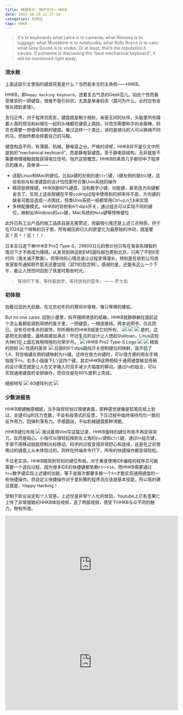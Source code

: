 ```yaml
---
title: 神器有价，情怀无价——HHKB
date: 2015-10-29 22:37:14
categories: 玩物誌
tags: HHKB
---
```


> It's to keyboards what Leica is to cameras; what Rimowa is to luggage; what Moleskine is to notebooks; what Rolls Royce is to cars; what Grey Goose is to vodka. Or at least, that’s the reputation it carries. If someone is discussing the “best mechanical keyboard”, it will be mentioned right away.

### 流水账
上面这段引文里指的键盘究竟是什么？当然是本文的主角啦——HHKB。

HHKB，即`Happy Hacking Keyboard`，透着复古气息的Geek范儿。如此个性而备受推崇的一把键盘，很难不吸引码农，尤其是单身码农（莫问为什么，此时应有金馆长捂脸表情）。

言归正传，对于程序员而言，键盘就是朝夕相处，亲密无间的伙伴，头脑里所有蹿着火苗的想法和纠缠在一起的头绪都在键盘上跳跃。孙悟空需要称手的金箍棒，码农也需要一把值得信赖的键盘。看过这样一个类比，讲的是骑马的人可以换骑不同的马，但始终都会佩着自己的马鞍。

键盘构造不同，有薄膜，机械，静电容之分。严格的讲呢，HHKB并不是引文中所提到的“mechanical keyboard”，而是静电容键盘。至于静电容结构，无非就是不需要物理接触就能获得电位信号。抛开这些概念，HHKB的素质几乎都切中了程序员的痛点，简单讲——

* 适配Linux和Mac的键位。比如`A`键的左侧的是`Ctrl`键，`1`键左侧的是`ESC`键，这些有别与标准键盘的设计恰恰更符合类Unix系统的操作
* 精简低频按键。HHKB是60%键盘，没有数字小键，功能键，甚至连方向键都省去了。实际上这些按键在平常coding过程中使用到的频率并不高，方向键的缺省可能会造成一点困扰，但类Unix系统一般都常用Ctrl+p,n,f,b来实现
* 多种配置模式。HHKB的背侧有6个dips开关，通过组合可以实现不同的键位，映射出Windows的`win`键，Mac系统的`Meta`键等特殊键位

此外日系工业产品的做工品质自是无需赘述，但最吸引我还是上述三点特质。终于在1024这个特殊的日子里，所有被压抑已久的欲望化为最原始的冲动，就是要
买！买！！买！！！

日本亚马逊下单HHKB Pro2 Type-S，29800日元的售价也只有在我丧失理智的情况下才不再成为障碍。从发货到转运到EMS国际邮包寄到北京，只用了不到6天时间（海关诚不欺我）。但等待的心情总是让过程变得漫长，特别是在收到公司收发室取件通知邮件那天还要加班（双11的怨念啊）。感谢的是，还能有这么一个下午，能让人恍惚间回到了孩童时那些时光。
> 等待的下课，等待着放学，等待游戏的童年。 —— 罗大佑

### 初体验
抱着日亚的大纸箱，在北京初冬的的寒风中穿梭，像只卑微的蝼蚁。

But no one cares. 回到小屋里，拆开捆绑诱惑的纸箱，HHKB就静静躺在面前这个怎么看都低调到简陋的盒子里，一把键盘，一根连接线，两本说明书，仅此而已。没有任何多余的装饰，你所拥有的HHKB就是它的所有。
![](http://7xs161.com1.z0.glb.clouddn.com/isudox-my-hhkb-pro2-type-s-1.jpg)
![](http://7xs161.com1.z0.glb.clouddn.com/isudox-my-hhkb-pro2-type-s-2.jpg)
![](http://7xs161.com1.z0.glb.clouddn.com/isudox-my-hhkb-pro2-type-s-3.jpg)
是的，这是把无刻键盘，逼格直接加满点！怀旧复古的设计让人想起Stallman，Linus这些大神们在上面忘我啪啪啪的光荣岁月。
![](http://7xs161.com1.z0.glb.clouddn.com/isudox-my-hhkb-pro2-type-s-4.jpg)
HHKB Pro2 Type-S Logo
![](http://7xs161.com1.z0.glb.clouddn.com/isudox-my-hhkb-pro2-type-s-5.jpg)
![](http://7xs161.com1.z0.glb.clouddn.com/isudox-my-hhkb-pro2-type-s-6.jpg)
精致的侧颜
![](http://7xs161.com1.z0.glb.clouddn.com/isudox-my-hhkb-pro2-type-s-7.jpg)
性感的美背
![](http://7xs161.com1.z0.glb.clouddn.com/isudox-my-hhkb-pro2-type-s-8.jpg)
后部的6个dips跳线开关控制键位的映射，我开启了1,4，将空格键左侧的键映射为`Fn`键。这样在按方向键时，可以很方便的用左手拇指按下`Fn`，右手小指按下[;'/这四个键。其实HHKB这种相较于通用键盘略显奇葩的设计理念就是让人在文字输入时双手减少大幅度的移动。通过`Fn`的组合，可以实现通用键盘的全部操作，而仅仅是在60%面积上完成。

细部特写
![](http://7xs161.com1.z0.glb.clouddn.com/isudox-my-hhkb-pro2-type-s-9.jpg)
60键阵列式
![](http://7xs161.com1.z0.glb.clouddn.com/isudox-my-hhkb-pro2-type-s-10.jpg)
### 少数派报告
HHKB按键触感细腻，当手指轻轻划过按键表面，那种感觉就像是铅笔在纸上划过。全键45g的压力克数，不会有段落式的反馈，下压过程中始终保持均匀一致的反作用力，回弹利落有力。手感圆润，不似机械键盘那种清脆。

HHKB键位布局
![](http://7xs161.com1.z0.glb.clouddn.com/isudox-my-hhkb-pro2-type-s-11.png)
我试着用Vim写这篇记录，HHKB独特的键位布局不再显得突兀，反而是贴心。小指可以很轻松按到左上角的`Esc`键和`Ctrl`键，通过`Fn`组合键，手掌不用移动就能控制光标移动。码字的过程变得异常舒心和连续，这是在之前使用过的键盘上从未体验过的。同样在终端命令行下，所有的快捷操作都变得轻松。

不过老实讲，HHKB精简到苛刻的键位布局，对于重度使用IDE编程的程序员可能需要一个适应过程，因为很多IDE的快捷键都依赖`F1`～`F10`，而HHKB需要通过`Fn`+数字键实现上述键的功能，等于是每次都要多按一个`Fn`才能实现通用键盘的一些快捷操作。但自定义快捷操作对于爱折腾的程序员应该是基本技能，所以我的建议就是，Happy Hacking！

受制于职业设定和个人官感，上述仅是非常个人化的体验。Youtube上已有歪果仁上传了非常细致的HHKB体验视频，选了两部视频，感受下HHKB与众不同的魅力，物有所值。
<iframe width="560" height="315" src="https://www.youtube.com/embed/HUThTv9GYbU" frameborder="0" allowfullscreen></iframe>
<iframe width="560" height="315" src="https://www.youtube.com/embed/oCBF582h6F8" frameborder="0" allowfullscreen></iframe>
